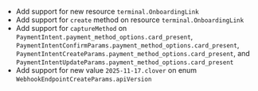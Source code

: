 * Add support for new resource `terminal.OnboardingLink`
* Add support for `create` method on resource `terminal.OnboardingLink`
* Add support for `captureMethod` on `PaymentIntent.payment_method_options.card_present`, `PaymentIntentConfirmParams.payment_method_options.card_present`, `PaymentIntentCreateParams.payment_method_options.card_present`, and `PaymentIntentUpdateParams.payment_method_options.card_present`
* Add support for new value `2025-11-17.clover` on enum `WebhookEndpointCreateParams.apiVersion`